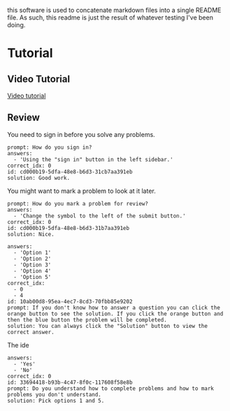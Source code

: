 this software is used to concatenate markdown files into a single README file. As such, this readme is just the result of whatever testing I've been doing.

# Tutorial

## Video Tutorial

[Video tutorial](https://www.youtube.com/watch?v=a9__D53WsUs)

## Review

You need to sign in before you solve any problems.

```mcq
prompt: How do you sign in?
answers:
  - 'Using the "sign in" button in the left sidebar.'
correct_idx: 0
id: cd000b19-5dfa-48e8-b6d3-31cb7aa391eb
solution: Good work.
```

You might want to mark a problem to look at it later.

```mcq
prompt: How do you mark a problem for review?
answers:
  - 'Change the symbol to the left of the submit button.'
correct_idx: 0
id: cd000b19-5dfa-48e8-b6d3-31b7aa391eb
solution: Nice.
```

```mcq
answers:
  - 'Option 1'
  - 'Option 2'
  - 'Option 3'
  - 'Option 4'
  - 'Option 5'
correct_idx:
  - 0
  - 4
id: 10ab00d8-95ea-4ec7-8cd3-70fbb85e9202
prompt: If you don't know how to answer a question you can click the orange button to see the solution. If you click the orange button and then the blue button the problem will be completed.
solution: You can always click the "Solution" button to view the correct answer.
```

The ide

```mcq
answers:
  - 'Yes'
  - 'No'
correct_idx: 0
id: 33694418-b93b-4c47-8f0c-117608f58e8b
prompt: Do you understand how to complete problems and how to mark problems you don't understand.
solution: Pick options 1 and 5.
```
